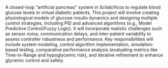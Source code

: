 A closed-loop "artificial pancreas" system in Scilab/Xcos to regulate blood glucose levels in virtual diabetic patients. This project will involve creating physiological models of glucose-insulin dynamics and designing multiple control strategies, including PID and advanced algorithms (e.g., Model Predictive Control/Fuzzy Logic). It will incorporate realistic challenges such as sensor noise, communication delays, and inter-patient variability to assess controller robustness and performance. Key responsibilities will include system modeling, control algorithm implementation, simulation-based testing, comparative performance analysis (evaluating metrics like Time-in-Range and hypoglycemic risk), and iterative refinement to enhance glycemic control and safety.
